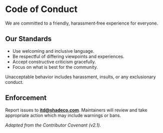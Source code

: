 # Code of Conduct

We are committed to a friendly, harassment‑free experience for everyone.

## Our Standards
- Use welcoming and inclusive language.
- Be respectful of differing viewpoints and experiences.
- Accept constructive criticism gracefully.
- Focus on what is best for the community.

Unacceptable behavior includes harassment, insults, or any exclusionary conduct.

## Enforcement
Report issues to **itd@shadeco.com**. Maintainers will review and take appropriate action which may include warnings or bans.

*Adapted from the Contributor Covenant (v2.1).* 
